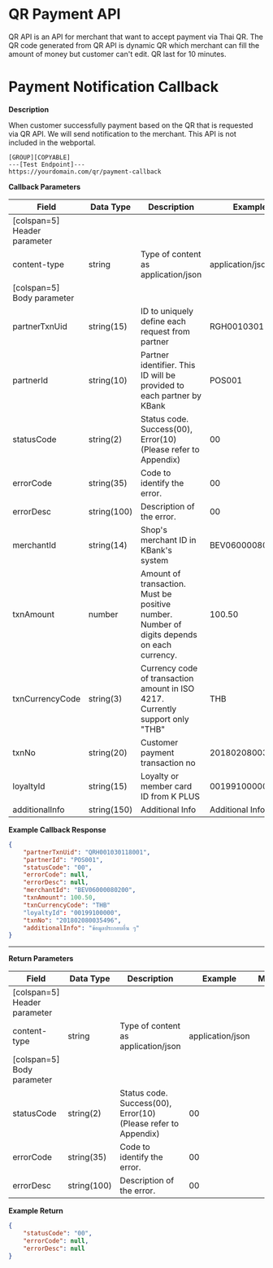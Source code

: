﻿# **QR Payment API**
QR API is an API for merchant that want to accept payment via Thai QR. The QR code generated from QR API is dynamic QR which merchant can fill the amount of money but customer can't edit. QR last for 10 minutes.
<br />

# Payment Notification Callback

**Description**

When customer successfully payment based on the QR that is requested via QR API. We will send notification to the merchant. This API is not included in the webportal.


```
[GROUP][COPYABLE]
---[Test Endpoint]---
https://yourdomain.com/qr/payment-callback
```

**Callback Parameters**

| Field              | Data Type       | Description       | Example       | Mandatory |
| ------------------ | --------------- | ----------------- | ------------- |:---------:|
| [colspan=5] Header parameter                                                         |
| content-type       | string          | Type of content as application/json | application/json |    Y    |
| [colspan=5] Body parameter                                                           |
| partnerTxnUid      | string(15)      | ID to uniquely define each request from partner                       | RGH001030118001                  |   Y   |
| partnerId          | string(10)      | Partner identifier. This ID will be provided to each partner by KBank | POS001                           |   Y   |
| statusCode         | string(2)       | Status code. Success(00), Error(10) (Please refer to Appendix)        | 00                               |   Y   |
| errorCode          | string(35)      | Code to identify the error.                                           | 00                               |   Y   |
| errorDesc          | string(100)     | Description of the error.                                             | 00                               |   Y   |
| merchantId         | string(14)      | Shop's merchant ID in KBank's system                                  | BEV06000080200                   |   Y/N   |
| txnAmount          | number          | Amount of transaction. Must be positive number. Number of digits depends on each currency.               | 100.50 |   Y/N   |
| txnCurrencyCode    | string(3)       | Currency code of transaction amount in ISO 4217. Currently support only "THB"                            | THB    |   Y/N   |
| txnNo              | string(20)      | Customer payment transaction no                                       | 201802080035496                  |   Y/N  |
| loyaltyId          | string(15)      | Loyalty or member card ID from K PLUS                                 | 00199100000                      |   N   |
| additionalInfo     | string(150)     | Additional Info                                                       | Additional Info  |   N   |


**Example Callback Response**

```json
{
    "partnerTxnUid": "QRH001030118001",
    "partnerId": "POS001",
    "statusCode": "00",
    "errorCode": null,
    "errorDesc": null,
    "merchantId": "BEV06000080200",
    "txnAmount": 100.50,
    "txnCurrencyCode": "THB"
    "loyaltyId": "00199100000",
    "txnNo": "201802080035496",
    "additionalInfo": "ข้อมูลประกอบอื่น ๆ"
}
```

---

**Return Parameters**

| Field              | Data Type       | Description       | Example       | Mandatory |
| ------------------ | --------------- | ----------------- | ------------- |:---------:|
| [colspan=5] Header parameter                                                         |
| content-type       | string          | Type of content as application/json | application/json |    Y    |
| [colspan=5] Body parameter                                                           |
| statusCode         | string(2)       | Status code. Success(00), Error(10) (Please refer to Appendix)        | 00                               |   Y   |
| errorCode          | string(35)      | Code to identify the error.                                           | 00                               |   Y   |
| errorDesc          | string(100)     | Description of the error.                                             | 00                               |   Y   |



**Example Return**

```json
{
    "statusCode": "00",
    "errorCode": null,
    "errorDesc": null
}

```